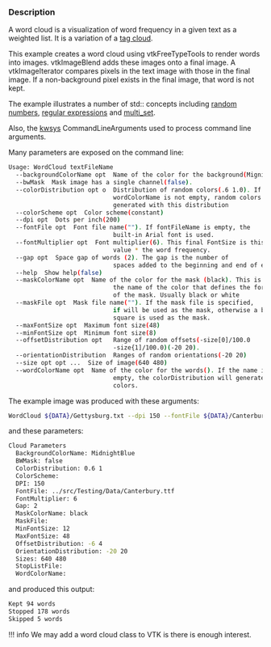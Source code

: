 ### Description
A word cloud is a visualization of word frequency in a given text as a weighted list. It is a variation of a [tag cloud](https://en.wikipedia.org/wiki/Tag_cloud).

This example creates a word cloud using vtkFreeTypeTools to render words into images. vtkImageBlend adds these images onto a final image. A vtkImageIterator compares pixels in the text image with those in the final image. If a non-background pixel exists in the final image, that word is not kept.

The example illustrates a number of std:: concepts including [random numbers](http://www.cplusplus.com/reference/random/), [regular expressions](http://www.cplusplus.com/reference/regex/) and [multi_set](http://www.cplusplus.com/reference/set/multiset/).

Also, the [kwsys](https://gitlab.kitware.com/utils/kwsys) CommandLineArguments  used to process command line arguments.

Many parameters are exposed on the command line:
```bash
Usage: WordCloud textFileName 
  --backgroundColorName opt  Name of the color for the background(MignightBlue)
  --bwMask  Mask image has a single channel(false).
  --colorDistribution opt o  Distribution of random colors(.6 1.0). If
                             wordColorName is not empty, random colors are
                             generated with this distribution
  --colorScheme opt  Color scheme(constant)
  --dpi opt  Dots per inch(200)
  --fontFile opt  Font file name(""). If fontFileName is empty, the
                             built-in Arial font is used.
  --fontMultiplier opt  Font multiplier(6). This final FontSize is this
                             value * the word frequency.
  --gap opt  Space gap of words (2). The gap is the number of
                             spaces added to the beginning and end of each word
  --help  Show help(false)
  --maskColorName opt  Name of the color for the mask (black). This is
                             the name of the color that defines the foreground
                             of the mask. Usually black or white
  --maskFile opt  Mask file name(""). If the mask file is specified,
                             if will be used as the mask, otherwise a black
                             square is used as the mask.
  --maxFontSize opt  Maximum font size(48)
  --minFontSize opt  Minimum font size(8)
  --offsetDistribution opt   Range of random offsets(-size[0]/100.0
                             -size{1]/100.0)(-20 20).
  --orientationDistribution  Ranges of random orientations(-20 20)
  --size opt opt ...  Size of image(640 480)
  --wordColorName opt  Name of the color for the words(). If the name is
                             empty, the colorDistribution will generate random
                             colors.
```
The example image was produced with these arguments:
```bash
WordCloud ${DATA}/Gettysburg.txt --dpi 150 --fontFile ${DATA}/Canterbury.ttf)
```
and these parameters:
```bash
Cloud Parameters
  BackgroundColorName: MidnightBlue
  BWMask: false
  ColorDistribution: 0.6 1
  ColorScheme: 
  DPI: 150
  FontFile: ../src/Testing/Data/Canterbury.ttf
  FontMultiplier: 6
  Gap: 2
  MaskColorName: black
  MaskFile: 
  MinFontSize: 12
  MaxFontSize: 48
  OffsetDistribution: -6 4
  OrientationDistribution: -20 20
  Sizes: 640 480
  StopListFile: 
  WordColorName: 
```
and produced this output:
```bash
Kept 94 words
Stopped 178 words
Skipped 5 words
```

!!! info
    We may add a word cloud class to VTK is there is enough interest.
